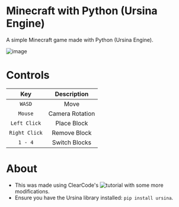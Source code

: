 # Minecraft with Python (Ursina Engine)
A simple Minecraft game made with Python (Ursina Engine).

![image](https://user-images.githubusercontent.com/85440857/161966105-5a920a97-7d65-44ec-b126-cbc8eff0ae65.png)

# Controls
| Key | Description |
| :---: | :---: |
| `WASD` | Move |
| `Mouse` | Camera Rotation |
| `Left Click` | Place Block |
| `Right Click` | Remove Block |
| `1 - 4` | Switch Blocks |

# About
- This was made using ClearCode's ![tutorial](https://www.youtube.com/watch?v=DHSRaVeQxIk) with some more modifications. <br />
- Ensure you have the Ursina library installed: `pip install ursina`.

